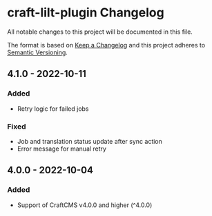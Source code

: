 # craft-lilt-plugin Changelog

All notable changes to this project will be documented in this file.

The format is based on [Keep a Changelog](http://keepachangelog.com/) and this project adheres to [Semantic Versioning](http://semver.org/).

## 4.1.0 - 2022-10-11
### Added
- Retry logic for failed jobs

### Fixed
- Job and translation status update after sync action
- Error message for manual retry

## 4.0.0 - 2022-10-04
### Added
- Support of CraftCMS v4.0.0 and higher (^4.0.0)
